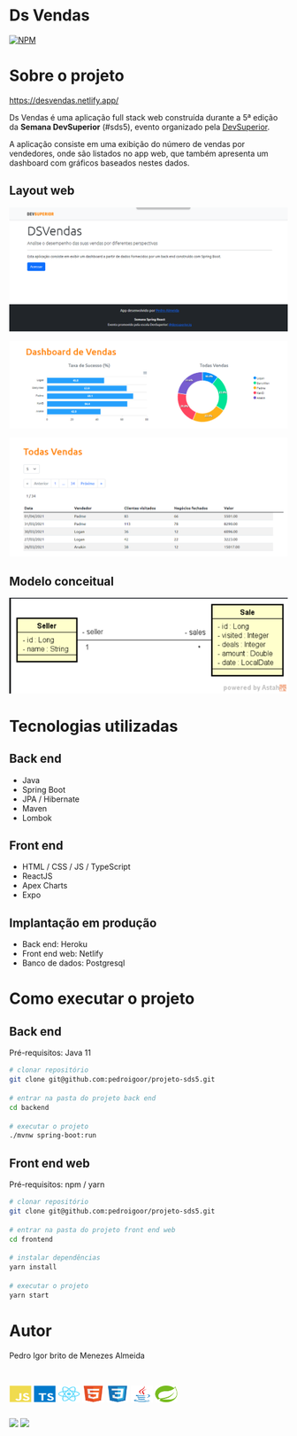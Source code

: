 # Ds Vendas
[![NPM](https://img.shields.io/npm/l/react)](https://github.com/pedroigoor/projeto-sds5/blob/master/LICENSE) 

# Sobre o projeto

https://desvendas.netlify.app/

Ds Vendas é uma aplicação full stack web  construída durante a 5ª edição da **Semana DevSuperior** (#sds5), evento organizado pela [DevSuperior](https://devsuperior.com "Site da DevSuperior").

A aplicação consiste em uma exibição do número de vendas por vendedores, onde são listados no app web, que também apresenta um dashboard com gráficos baseados nestes dados.

## Layout web
![Web 1](https://raw.githubusercontent.com/pedroigoor/imagens/main/sds5/Dashboard.png)

![Web 2](https://raw.githubusercontent.com/pedroigoor/imagens/main/sds5/Graficos.png)

![Web 3](https://raw.githubusercontent.com/pedroigoor/imagens/main/sds5/Tabela.png)

## Modelo conceitual
![Modelo Conceitual](https://raw.githubusercontent.com/pedroigoor/imagens/main/sds5/Conceitual.png)

# Tecnologias utilizadas
## Back end
- Java
- Spring Boot
- JPA / Hibernate
- Maven
- Lombok 
## Front end
- HTML / CSS / JS / TypeScript
- ReactJS
- Apex Charts
- Expo
## Implantação em produção
- Back end: Heroku
- Front end web: Netlify
- Banco de dados: Postgresql

# Como executar o projeto

## Back end
Pré-requisitos: Java 11

```bash
# clonar repositório
git clone git@github.com:pedroigoor/projeto-sds5.git

# entrar na pasta do projeto back end
cd backend

# executar o projeto
./mvnw spring-boot:run
```

## Front end web
Pré-requisitos: npm / yarn

```bash
# clonar repositório
git clone git@github.com:pedroigoor/projeto-sds5.git

# entrar na pasta do projeto front end web
cd frontend

# instalar dependências
yarn install

# executar o projeto
yarn start
```

# Autor

Pedro Igor brito de Menezes Almeida
##
</div>
  
  <div style="display: inline_block"><br>
  <img align="center" alt="Pedro-Js" height="30" width="40" src="https://raw.githubusercontent.com/devicons/devicon/master/icons/javascript/javascript-plain.svg">
  <img align="center" alt="Pedro-Ts" height="30" width="40" src="https://raw.githubusercontent.com/devicons/devicon/master/icons/typescript/typescript-plain.svg">
  <img align="center" alt="Pedro-React" height="30" width="40" src="https://raw.githubusercontent.com/devicons/devicon/master/icons/react/react-original.svg">
  <img align="center" alt="Pedro-HTML" height="30" width="40" src="https://raw.githubusercontent.com/devicons/devicon/master/icons/html5/html5-original.svg">
  <img align="center" alt="Pedro-CSS" height="30" width="40" src="https://raw.githubusercontent.com/devicons/devicon/master/icons/css3/css3-original.svg">
  <img align="center" alt="Pedro-Java" height="30" width="40" src="https://raw.githubusercontent.com/devicons/devicon/master/icons/java/java-original.svg">    
  <img align="center" alt="Pedro-Spring" height="30" width="40" src="https://raw.githubusercontent.com/devicons/devicon/master/icons/spring/spring-original.svg"> 
</div>

##
  
  <div> 
  <a href = "mailto:pedro.igor10@live.comm"><img src="https://img.shields.io/badge/Microsoft_Outlook-0078D4?style=for-the-badge&logo=microsoft-outlook&logoColor=white" target="_blank"></a>
  <a href="https://www.linkedin.com/in/pedro-almeida-6aa80a116" target="_blank"><img src="https://img.shields.io/badge/-LinkedIn-%230077B5?style=for-the-badge&logo=linkedin&logoColor=white" target="_blank"></a>  
</div>


